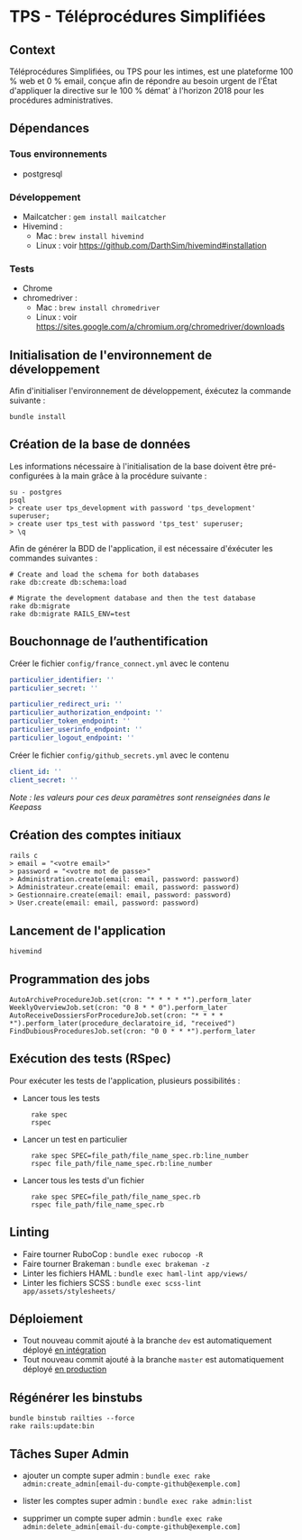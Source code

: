 # TPS - Téléprocédures Simplifiées

## Context

Téléprocédures Simplifiées, ou TPS pour les intimes, est une plateforme 100 % web et 0 % email, conçue afin de répondre au besoin urgent de l'État d'appliquer la directive sur le 100 % démat' à l'horizon 2018 pour les procédures administratives.


## Dépendances

### Tous environnements

- postgresql

### Développement

- Mailcatcher : `gem install mailcatcher`
- Hivemind :
  * Mac : `brew install hivemind`
  * Linux : voir https://github.com/DarthSim/hivemind#installation

### Tests

- Chrome
- chromedriver :
  * Mac : `brew install chromedriver`
  * Linux : voir https://sites.google.com/a/chromium.org/chromedriver/downloads


## Initialisation de l'environnement de développement

Afin d'initialiser l'environnement de développement, éxécutez la commande suivante :

    bundle install


## Création de la base de données

Les informations nécessaire à l'initialisation de la base doivent être pré-configurées à la main grâce à la procédure suivante :

    su - postgres
    psql
    > create user tps_development with password 'tps_development' superuser;
    > create user tps_test with password 'tps_test' superuser;
    > \q

Afin de générer la BDD de l'application, il est nécessaire d'éxécuter les commandes suivantes :

    # Create and load the schema for both databases
    rake db:create db:schema:load

    # Migrate the development database and then the test database
    rake db:migrate
    rake db:migrate RAILS_ENV=test

## Bouchonnage de l’authentification

Créer le fichier `config/france_connect.yml` avec le contenu

```yaml
particulier_identifier: ''
particulier_secret: ''

particulier_redirect_uri: ''
particulier_authorization_endpoint: ''
particulier_token_endpoint: ''
particulier_userinfo_endpoint: ''
particulier_logout_endpoint: ''
```

Créer le fichier `config/github_secrets.yml` avec le contenu

```yaml
client_id: ''
client_secret: ''
```

*Note : les valeurs pour ces deux paramètres sont renseignées dans le Keepass*

## Création des comptes initiaux

    rails c
    > email = "<votre email>"
    > password = "<votre mot de passe>"
    > Administration.create(email: email, password: password)
    > Administrateur.create(email: email, password: password)
    > Gestionnaire.create(email: email, password: password)
    > User.create(email: email, password: password)


## Lancement de l'application

    hivemind

## Programmation des jobs

    AutoArchiveProcedureJob.set(cron: "* * * * *").perform_later
    WeeklyOverviewJob.set(cron: "0 8 * * 0").perform_later
    AutoReceiveDossiersForProcedureJob.set(cron: "* * * * *").perform_later(procedure_declaratoire_id, "received")
    FindDubiousProceduresJob.set(cron: "0 0 * * *").perform_later

## Exécution des tests (RSpec)

Pour exécuter les tests de l'application, plusieurs possibilités :

- Lancer tous les tests

        rake spec
        rspec

- Lancer un test en particulier

        rake spec SPEC=file_path/file_name_spec.rb:line_number
        rspec file_path/file_name_spec.rb:line_number

- Lancer tous les tests d'un fichier

        rake spec SPEC=file_path/file_name_spec.rb
        rspec file_path/file_name_spec.rb

## Linting

- Faire tourner RuboCop : `bundle exec rubocop -R`
- Faire tourner Brakeman : `bundle exec brakeman -z`
- Linter les fichiers HAML : `bundle exec haml-lint app/views/`
- Linter les fichiers SCSS : `bundle exec scss-lint app/assets/stylesheets/`

## Déploiement

- Tout nouveau commit ajouté à la branche `dev` est automatiquement déployé [en intégration](https://tps-dev.apientreprise.fr/)
- Tout nouveau commit ajouté à la branche `master` est automatiquement déployé [en production](https://tps.apientreprise.fr/)

## Régénérer les binstubs

    bundle binstub railties --force
    rake rails:update:bin

## Tâches Super Admin

- ajouter un compte super admin :
  `bundle exec rake admin:create_admin[email-du-compte-github@exemple.com]`

- lister les comptes super admin :
  `bundle exec rake admin:list`

- supprimer un compte super admin : 
  `bundle exec rake admin:delete_admin[email-du-compte-github@exemple.com]`
